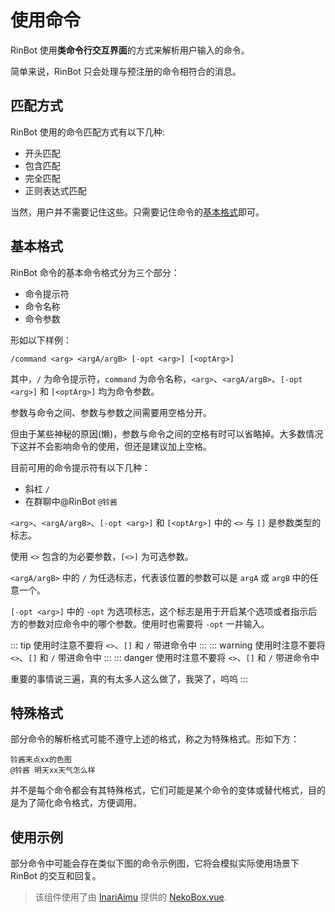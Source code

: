 # 使用命令

RinBot 使用**类命令行交互界面**的方式来解析用户输入的命令。

简单来说，RinBot 只会处理与预注册的命令相符合的消息。

## 匹配方式

RinBot 使用的命令匹配方式有以下几种:
- 开头匹配
- 包含匹配
- 完全匹配
- 正则表达式匹配

当然，用户并不需要记住这些。只需要记住命令的[基本格式](#基本格式)即可。

## 基本格式

RinBot 命令的基本命令格式分为三个部分：

* 命令提示符
* 命令名称
* 命令参数

形如以下样例：

```:no-line-numbers
/command <arg> <argA/argB> [-opt <arg>] [<optArg>]
```

其中，`/` 为命令提示符，`command` 为命令名称，`<arg>`、`<argA/argB>`、`[-opt <arg>]` 和 `[<optArg>]` 均为命令参数。

参数与命令之间、参数与参数之间需要用空格分开。

但由于某些神秘的原因(懒)，参数与命令之间的空格有时可以省略掉。大多数情况下这并不会影响命令的使用，但还是建议加上空格。

目前可用的命令提示符有以下几种：
* 斜杠 `/`
* 在群聊中@RinBot `@铃酱`

`<arg>`、`<argA/argB>`、`[-opt <arg>]` 和 `[<optArg>]` 中的 `<>` 与 `[]` 是参数类型的标志。

使用 `<>` 包含的为必要参数，`[<>]` 为可选参数。

`<argA/argB>` 中的 `/` 为任选标志，代表该位置的参数可以是 `argA` 或 `argB` 中的任意一个。

`[-opt <arg>]` 中的 `-opt` 为选项标志，这个标志是用于开启某个选项或者指示后方的参数对应命令中的哪个参数。使用时也需要将 `-opt` 一并输入。

::: tip
使用时注意不要将 `<>`、`[]` 和 `/` 带进命令中
:::
::: warning
使用时注意不要将 `<>`、`[]` 和 `/` 带进命令中
:::
::: danger
使用时注意不要将 `<>`、`[]` 和 `/` 带进命令中

重要的事情说三遍，真的有太多人这么做了，我哭了，呜呜
:::

## 特殊格式

部分命令的解析格式可能不遵守上述的格式，称之为特殊格式。形如下方：

```:no-line-numbers
铃酱来点xx的色图
@铃酱 明天xx天气怎么样
```

并不是每个命令都会有其特殊格式，它们可能是某个命令的变体或替代格式，目的是为了简化命令格式，方便调用。

## 使用示例

部分命令中可能会存在类似下图的命令示例图，它将会模拟实际使用场景下 RinBot 的交互和回复。

<ClientOnly>
    <neko-box :messages="[
        { position: 'right', msg: '这是一条指令示例' },
        { position: 'left', msg: '这是bot可能的输出结果' },
        { position: 'right', msg: '这又是一条指令示例' },
        { position: 'left', chain: [{ reply: '这又是一条指令示例' }, { msg: '这是bot可能的回复' }] },
        { position: 'center', msg: '你 👉戳了戳 铃酱' },
        { position: 'left', msg: '这是bot对戳一戳事件可能的输出' },
        { position: 'right', msg: '这是可能产生复杂输出的指令' },
        { position: 'left', chain: [{ reply: '这是可能产生复杂输出的指令' }, { at: '@user' }, { img: '/images/example_1.gif' }, { msg: '谔谔' }] },
    ]">
    </neko-box>
</ClientOnly>

> 该组件使用了由 [InariAimu](https://github.com/InariAimu) 提供的 [NekoBox.vue](https://github.com/InariAimu/AimuBot.Docs/blob/main/docs/.vuepress/components/NekoBox.vue).